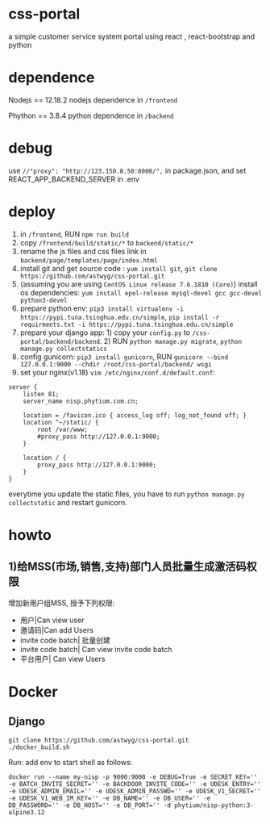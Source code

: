 # css-portal
a simple customer service system portal using react , react-bootstrap and python

# dependence

Nodejs == 12.18.2
nodejs dependence in `/frontend`

Phython == 3.8.4
python dependence in `/backend`

# debug

use `//"proxy": "http://123.150.8.50:8000/",` in package.json, and set REACT_APP_BACKEND_SERVER in .env

# deploy

1. in `/frontend`, RUN `npm run build`
2. copy `/frontend/build/static/*` to `backend/static/*`
3. rename the js files and css files link in `backend/page/templates/page/index.html`
4. install git and get source code : `yum install git`, `git clone https://github.com/astwyg/css-portal.git`
5. (assuming you are using `CentOS Linux release 7.6.1810 (Core)`) install os dependencies: `yum install epel-release mysql-devel gcc gcc-devel python3-devel`
6. prepare python env: `pip3 install virtualenv -i https://pypi.tuna.tsinghua.edu.cn/simple`, `pip install -r requirments.txt -i https://pypi.tuna.tsinghua.edu.cn/simple`
7. prepare your django app: 1) copy your `config.py` to `/css-portal/backend/backend`. 2) RUN `python manage.py migrate`, `python manage.py collectstatics`
8. config gunicorn: `pip3 install gunicorn`, RUN `gunicorn --bind 127.0.0.1:9000 --chdir /root/css-portal/backend/ wsgi`
9. set your nginx(v1.18) `vim /etc/nginx/conf.d/default.conf`:
```
server {
    listen 81;
    server_name nisp.phytium.com.cn;

    location = /favicon.ico { access_log off; log_not_found off; }
    location ^~/static/ {
        root /var/www;
        #proxy_pass http://127.0.0.1:9000;
    }

    location / {
        proxy_pass http://127.0.0.1:9000;
    }
}
```


everytime you update the static files, you have to run `python manage.py collectstatic` and restart gunicorn.


# howto

## 1)给MSS(市场,销售,支持)部门人员批量生成激活码权限

增加新用户组MSS, 授予下列权限:

* 用户|Can view user
* 邀请码|Can add Users
* invite code batch| 批量创建
* invite code batch| Can view invite code batch
* 平台用户| Can view Users

# Docker 

## Django

    git clone https://github.com/astwyg/css-portal.git
    ./docker_build.sh
    
Run: add env to start shell as follows:

    docker run --name my-nisp -p 9000:9000 -e DEBUG=True -e SECRET_KEY='' -e BATCH_INVITE_SECRET='' -e BACKDOOR_INVITE_CODE='' -e UDESK_ENTRY='' -e UDESK_ADMIN_EMAIL='' -e UDESK_ADMIN_PASSWD='' -e UDESK_V1_SECRET='' -e UDESK_V1_WEB_IM_KEY='' -e DB_NAME='' -e DB_USER='' -e DB_PASSWORD='' -e DB_HOST='' -e DB_PORT='' -d phytium/nisp-python:3-alpine3.12
